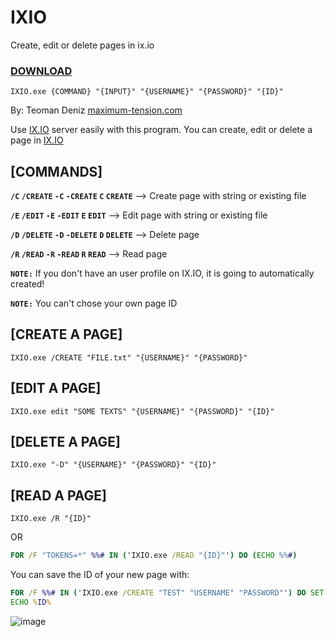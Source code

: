 # IXIO
Create, edit or delete pages in ix.io
### [DOWNLOAD](http://maximum-tension.com/)
```
IXIO.exe {COMMAND} "{INPUT}" "{USERNAME}" "{PASSWORD}" "{ID}"
```
By: Teoman Deniz [maximum-tension.com](http://maximum-tension.com/)

Use [IX.IO](http://ix.io/) server easily with this program.
You can create, edit or delete a page in [IX.IO](http://ix.io/)

## [COMMANDS]
**`/C` `/CREATE` `-C` `-CREATE` `C` `CREATE`** --> Create page with string or existing file

**`/E` `/EDIT` `-E` `-EDIT` `E` `EDIT`** --> Edit page with string or existing file

**`/D` `/DELETE` `-D` `-DELETE` `D` `DELETE`** --> Delete page

**`/R` `/READ` `-R` `-READ` `R` `READ`** --> Read page

**`NOTE:`** If you don't have an user profile on IX.IO, it is going to automatically created!

**`NOTE:`** You can't chose your own page ID

## [CREATE A PAGE]
```
IXIO.exe /CREATE "FILE.txt" "{USERNAME}" "{PASSWORD}"
```

## [EDIT A PAGE]
```
IXIO.exe edit "SOME TEXTS" "{USERNAME}" "{PASSWORD}" "{ID}"
```

## [DELETE A PAGE]
```
IXIO.exe "-D" "{USERNAME}" "{PASSWORD}" "{ID}"
```

## [READ A PAGE]
```
IXIO.exe /R "{ID}"
```

OR
```bat
FOR /F "TOKENS=*" %%# IN ('IXIO.exe /READ "{ID}"') DO (ECHO %%#)
```

You can save the ID of your new page with:

```bat
FOR /F %%# IN ('IXIO.exe /CREATE "TEST" "USERNAME" "PASSWORD"') DO SET "ID=%%#"
ECHO %ID%
```

![image](https://cdn.discordapp.com/attachments/630843149778157623/946811415677788251/maximum-tension.png)
